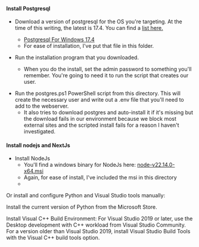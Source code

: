 #### Install Postgresql
* Download a version of postgresql for the OS you're targeting.  At the time of this writing, the latest is 17.4.  You can find a [list here.](https://www.enterprisedb.com/downloads/postgres-postgresql-downloads)
    - [Postgresql For Windows 17.4](https://sbp.enterprisedb.com/getfile.jsp?fileid=1259402)
    - For ease of installation, I've put that file in this folder.

* Run the installation program that you downloaded.
    - When you do the install, set the admin password to something you'll remember.  You're going to need it to run the script that creates our user.

- Run the postgres.ps1 PowerShell script from this directory. This will create the necessary user and write out a .env file that you'll need to add to the webserver.
    - It also tries to download postgres and auto-install it if it's missing but the download fails in our environment because we block most external sites and the scripted install fails for a reason I haven't investigated.


#### Install nodejs and NextJs

* Install NodeJs
    - You'll find a windows binary for NodeJs here: [node-v22.14.0-x64.msi](https://nodejs.org/en)
    - Again, for ease of install, I've included the msi in this directory
    - 
Or install and configure Python and Visual Studio tools manually:

Install the current version of Python from the Microsoft Store.

Install Visual C++ Build Environment: For Visual Studio 2019 or later, use the Desktop development with C++ workload from Visual Studio Community. For a version older than Visual Studio 2019, install Visual Studio Build Tools with the Visual C++ build tools option.